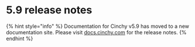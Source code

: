 # 5.9 release notes



{% hint style="info" %}
Documentation for Cinchy v5.9 has moved to a new documentation site. Please visit [docs.cinchy.com](https://docs.cinchy.com/release-notes/5.9-release-notes) for the release notes.
{% endhint %}
